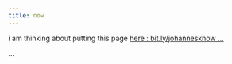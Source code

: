 ```yaml
---
title: now
---
```


i am thinking about putting this page [here : bit.ly/johannesknow ...](http://bit.ly/johannesknow)

... 

